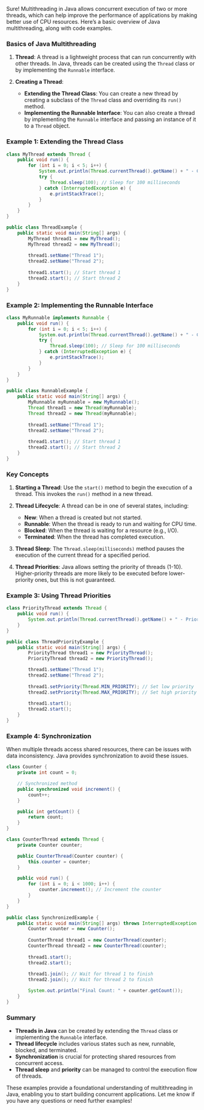 Sure! Multithreading in Java allows concurrent execution of two or more threads, which can help improve the performance of applications by making better use of CPU resources. Here’s a basic overview of Java multithreading, along with code examples.

### Basics of Java Multithreading

1. **Thread**: A thread is a lightweight process that can run concurrently with other threads. In Java, threads can be created using the `Thread` class or by implementing the `Runnable` interface.

2. **Creating a Thread**:
   - **Extending the Thread Class**: You can create a new thread by creating a subclass of the `Thread` class and overriding its `run()` method.
   - **Implementing the Runnable Interface**: You can also create a thread by implementing the `Runnable` interface and passing an instance of it to a `Thread` object.

### Example 1: Extending the Thread Class

```java
class MyThread extends Thread {
    public void run() {
        for (int i = 0; i < 5; i++) {
            System.out.println(Thread.currentThread().getName() + " - Count: " + i);
            try {
                Thread.sleep(100); // Sleep for 100 milliseconds
            } catch (InterruptedException e) {
                e.printStackTrace();
            }
        }
    }
}

public class ThreadExample {
    public static void main(String[] args) {
        MyThread thread1 = new MyThread();
        MyThread thread2 = new MyThread();
        
        thread1.setName("Thread 1");
        thread2.setName("Thread 2");
        
        thread1.start(); // Start thread 1
        thread2.start(); // Start thread 2
    }
}
```

### Example 2: Implementing the Runnable Interface

```java
class MyRunnable implements Runnable {
    public void run() {
        for (int i = 0; i < 5; i++) {
            System.out.println(Thread.currentThread().getName() + " - Count: " + i);
            try {
                Thread.sleep(100); // Sleep for 100 milliseconds
            } catch (InterruptedException e) {
                e.printStackTrace();
            }
        }
    }
}

public class RunnableExample {
    public static void main(String[] args) {
        MyRunnable myRunnable = new MyRunnable();
        Thread thread1 = new Thread(myRunnable);
        Thread thread2 = new Thread(myRunnable);
        
        thread1.setName("Thread 1");
        thread2.setName("Thread 2");
        
        thread1.start(); // Start thread 1
        thread2.start(); // Start thread 2
    }
}
```

### Key Concepts

1. **Starting a Thread**: Use the `start()` method to begin the execution of a thread. This invokes the `run()` method in a new thread.

2. **Thread Lifecycle**: A thread can be in one of several states, including:
   - **New**: When a thread is created but not started.
   - **Runnable**: When the thread is ready to run and waiting for CPU time.
   - **Blocked**: When the thread is waiting for a resource (e.g., I/O).
   - **Terminated**: When the thread has completed execution.

3. **Thread Sleep**: The `Thread.sleep(milliseconds)` method pauses the execution of the current thread for a specified period.

4. **Thread Priorities**: Java allows setting the priority of threads (1-10). Higher-priority threads are more likely to be executed before lower-priority ones, but this is not guaranteed.

### Example 3: Using Thread Priorities

```java
class PriorityThread extends Thread {
    public void run() {
        System.out.println(Thread.currentThread().getName() + " - Priority: " + Thread.currentThread().getPriority());
    }
}

public class ThreadPriorityExample {
    public static void main(String[] args) {
        PriorityThread thread1 = new PriorityThread();
        PriorityThread thread2 = new PriorityThread();

        thread1.setName("Thread 1");
        thread2.setName("Thread 2");
        
        thread1.setPriority(Thread.MIN_PRIORITY); // Set low priority
        thread2.setPriority(Thread.MAX_PRIORITY); // Set high priority
        
        thread1.start();
        thread2.start();
    }
}
```

### Example 4: Synchronization

When multiple threads access shared resources, there can be issues with data inconsistency. Java provides synchronization to avoid these issues.

```java
class Counter {
    private int count = 0;

    // Synchronized method
    public synchronized void increment() {
        count++;
    }

    public int getCount() {
        return count;
    }
}

class CounterThread extends Thread {
    private Counter counter;

    public CounterThread(Counter counter) {
        this.counter = counter;
    }

    public void run() {
        for (int i = 0; i < 1000; i++) {
            counter.increment(); // Increment the counter
        }
    }
}

public class SynchronizedExample {
    public static void main(String[] args) throws InterruptedException {
        Counter counter = new Counter();
        
        CounterThread thread1 = new CounterThread(counter);
        CounterThread thread2 = new CounterThread(counter);
        
        thread1.start();
        thread2.start();
        
        thread1.join(); // Wait for thread 1 to finish
        thread2.join(); // Wait for thread 2 to finish

        System.out.println("Final Count: " + counter.getCount());
    }
}
```

### Summary

- **Threads in Java** can be created by extending the `Thread` class or implementing the `Runnable` interface.
- **Thread lifecycle** includes various states such as new, runnable, blocked, and terminated.
- **Synchronization** is crucial for protecting shared resources from concurrent access.
- **Thread sleep** and **priority** can be managed to control the execution flow of threads.

These examples provide a foundational understanding of multithreading in Java, enabling you to start building concurrent applications. Let me know if you have any questions or need further examples!
